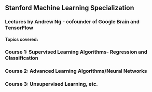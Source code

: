 ## Stanford Machine Learning Specialization
### Lectures by Andrew Ng - cofounder of Google Brain and TensorFlow
#### Topics covered:
### Course 1: Supervised Learning Algorithms- Regression and Classification
### Course 2: Advanced Learning Algorithms/Neural Networks
### Course 3: Unsupervised Learning, etc.
